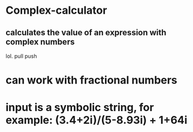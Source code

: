 # Complex-calculator
## calculates the value of an expression with complex numbers
lol.
pull
push
# can work with fractional numbers
# input is a symbolic string, for example: (3.4+2i)/(5-8.93i) + 1+64i
